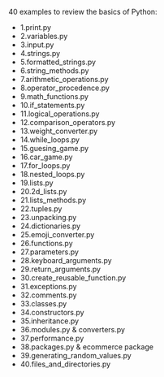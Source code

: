 40 examples to review the basics of Python:
* 1.print.py
* 2.variables.py
* 3.input.py
* 4.strings.py
* 5.formatted_strings.py
* 6.string_methods.py
* 7.arithmetic_operations.py
* 8.operator_procedence.py
* 9.math_functions.py
* 10.if_statements.py
* 11.logical_operations.py
* 12.comparison_operators.py
* 13.weight_converter.py
* 14.while_loops.py
* 15.guesing_game.py
* 16.car_game.py
* 17.for_loops.py
* 18.nested_loops.py
* 19.lists.py
* 20.2d_lists.py
* 21.lists_methods.py
* 22.tuples.py
* 23.unpacking.py
* 24.dictionaries.py
* 25.emoji_converter.py
* 26.functions.py
* 27.parameters.py
* 28.keyboard_arguments.py
* 29.return_arguments.py
* 30.create_reusable_function.py
* 31.exceptions.py
* 32.comments.py
* 33.classes.py
* 34.constructors.py
* 35.inheritance.py
* 36.modules.py & converters.py
* 37.performance.py
* 38.packages.py & ecommerce package
* 39.generating_random_values.py
* 40.files_and_directories.py
